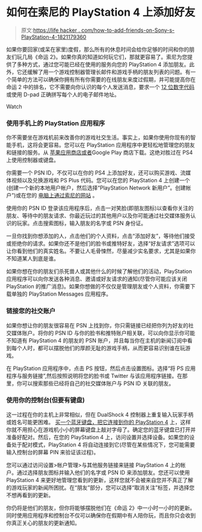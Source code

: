 # 如何在索尼的 PlayStation 4 上添加好友

> 原文:[https://life hacker . com/how-to-add-friends-on-Sony-s-PlayStation-4-1821179360](https://lifehacker.com/how-to-add-friends-on-sony-s-playstation-4-1821179360)

如果你要回家(或呆在家里)度假，那么所有的休息时间会给你足够的时间和你的朋友们玩几局《命运 2》。如果你真的知道如何玩它们，那就更容易了。索尼为您提供了多种方式，通过您可能已经在使用的服务向您的 PlayStation 4 添加朋友。此外，它还缓解了用一个游戏控制器管理长邮件和游戏手柄的朋友列表的问题。有一个简单的方法可以确保你拥有所有你需要的在线朋友来度过假期，并可能提高你在命运 2 中的排名，它不需要向你认识的每个人发送消息，要求一个 [12 位数字代码](https://lifehacker.com/how-to-add-friends-to-your-nintendo-switch-1820984706) 或使用 D-pad 正确拼写每个人的电子邮件地址。

Watch

### **使用手机上的 PlayStation 应用程序**

你不需要坐在游戏机前来改善你的游戏社交生活。事实上，如果你使用你现有的智能手机，这将会更容易。您可以在 PlayStation 应用程序中更轻松地管理您的朋友和链接的服务。从 [苹果应用商店或者](https://www.playstation.com/en-us/explore/ps4/app/)Google Play 商店下载。这绝对胜过在 PS4 上使用控制器或键盘。

你需要一个 PSN ID，不仅可以在你的 PS4 上添加好友，还可以购买游戏、流媒体视频以及兑换游戏和 PS Plus 代码。您可以在您的 PlayStation 4 上创建一个(创建一个新的本地用户帐户，然后选择“PlayStation Network 新用户”。创建帐户”)或在您的 [电脑上通过索尼的网站](https://id.sonyentertainmentnetwork.com/create_account/?entry=%2Fcreate_account&tp_psn=true&ui=pr&client_id=fe1fdbfa-f1a1-47ac-b793-e648fba25e86&redirect_uri=https://secure.eu.playstation.com/psnauth/PSNOAUTHResponse/pdc/&request_locale=en_GB&response_type=code&scope=psn:s2s&service_entity=urn:service-entity:psn&service_logo=ps#/create_account?entry=%2Fcreate_account) 。

使用你的 PSN ID 登录该应用程序后，点击一对笑脸(即朋友图标)以查看你关注的朋友、等待中的朋友请求、你最近玩过的其他用户以及你可能通过社交媒体服务认识的玩家。点击搜索图标，输入朋友的名字或 PSN 身份证。

一旦你找到你想添加的人，点击他们的个人资料，点击“添加好友”，等待他们接受或拒绝你的请求。如果你还不是他们的脸书或推特好友，选择“好友请求”选项可以让你看到他们的真实姓名。不要让人毛骨悚然，尽量减少实名要求，尤其是如果你不知道某人到底是谁。

如果你想在你的朋友们杀死兽人或其他什么的时候了解他们的活动，PlayStation 应用程序可以向你发送各种消息、邀请或好友请求的通知(尽管你可能应该关闭 PlayStation 的推广消息)。如果你想做的不仅仅是管理朋友或个人资料，你需要下载单独的 PlayStation Messages 应用程序。

### **链接您的社交账户**

如果你想让你的朋友很容易在 PSN 上找到你，你只需链接已经把你列为好友的社交媒体账户。将你的 PSN ID 与你的脸书和推特账户相关联，可以向你显示你可能不知道有 PlayStation 4 的朋友的 PSN 账户，并且每当你在主机的新闻订阅中看到每个人时，都可以摆脱他们的厚颜无耻的游戏手柄，从而更容易识别谁在玩游戏。

在 PlayStation 应用程序中，点击 PS 按钮，然后点击设置图标。选择“将 PS 应用程序与服务链接”,然后按照说明将您的脸书或 Twitter 与该应用程序链接。在那里，你可以搜索那些已经将自己的社交媒体账户与 PSN ID 关联的朋友。

### **使用你的控制台(但要有键盘)**

这一过程在你的主机上非常相似，但在 DualShock 4 控制器上重复输入玩家手柄或姓名可能更困难。 [买一个蓝牙键盘，把它连接到你的 PlayStation 4](http://fieldguide.gizmodo.com/10-tricks-to-turn-you-into-a-ps4-master-1776470857) 上，这样你就不用担心在游戏机小小的屏幕键盘上敲对字母了。确定您的蓝牙键盘已打开并准备好配对。然后，在您的 PlayStation 4 上，访问设置并选择设备。如果您的设备处于配对模式，PlayStation 4 将自动连接到它(尽管在某些情况下，您可能需要输入控制台的屏幕 PIN 来验证该过程)。

您可以通过访问设置>帐户管理>与其他服务链接来链接 PlayStation 4 上的帐户。通过选择朋友图标并输入他们的名字或 PSN ID 来添加朋友。您还可以使用 PlayStation 4 来更好地管理您看到的更新，这样您就不会被来自您并不真正了解的游戏玩家的新闻所困扰。在“朋友”部分，您可以选择“取消关注”标签，并选择您不想再看到的更新。

你仍将是他们的朋友，但你将能够摆脱他们在《命运 2》中一小时一小时的更新。同时使用应用程序和控制台不仅可以确保你在假期中有人陪你玩，而且你只会收到你真正关心的朋友的更新通知。